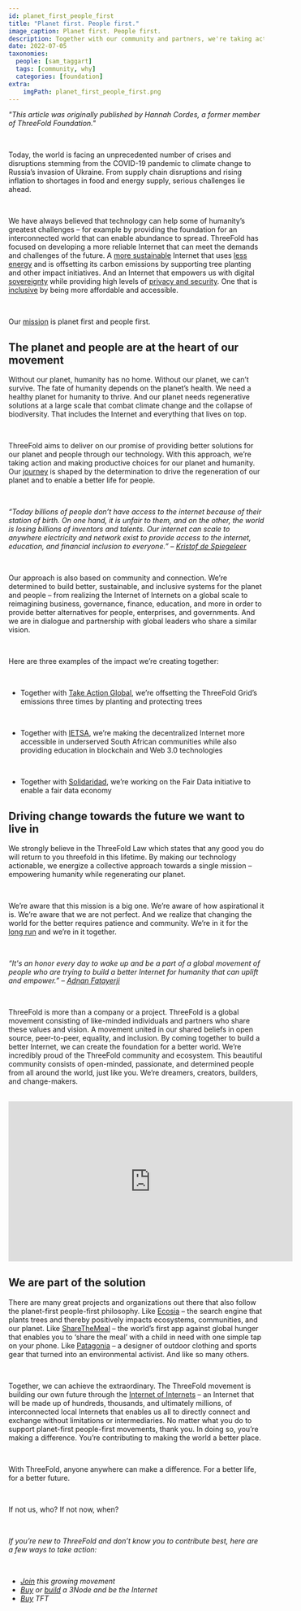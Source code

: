 ```yaml
---
id: planet_first_people_first
title: "Planet first. People first."
image_caption: Planet first. People first.
description: Together with our community and partners, we're taking action and making productive choices for our planet and humanity.
date: 2022-07-05
taxonomies:
  people: [sam_taggart]
  tags: [community, why]
  categories: [foundation]
extra:
    imgPath: planet_first_people_first.png
---
```


*"This article was originally published by Hannah Cordes, a former member of ThreeFold Foundation."*

<br>

Today, the world is facing an unprecedented number of crises and disruptions stemming from the COVID-19 pandemic to climate change to Russia’s invasion of Ukraine. From supply chain disruptions and rising inflation to shortages in food and energy supply, serious challenges lie ahead.

<br/>

We have always believed that technology can help some of humanity’s greatest challenges – for example by providing the foundation for an interconnected world that can enable abundance to spread. ThreeFold has focused on developing a more reliable Internet that can meet the demands and challenges of the future. A [more sustainable](https://threefold.io/blog/planting_the_seeds/) Internet that uses [less energy](https://threefold.io/blog/for_our_planet/) and is offsetting its carbon emissions by supporting tree planting and other impact initiatives. And an Internet that empowers us with digital [sovereignty](https://threefold.io/blog/threefold_data_sovereignty/) while providing high levels of [privacy and security](https://forum.threefold.io/t/critical-security-updates-for-apple-and-google-underline-need-for-secure-it-ecosystem/1271?u=hannahcordes). One that is [inclusive](https://threefold.io/blog/more_inclusive_internet/) by being more affordable and accessible.

<br/>

Our [mission](http://mission.threefold.me/) is planet first and people first. 

## The planet and people are at the heart of our movement

Without our planet, humanity has no home. Without our planet, we can’t survive. The fate of humanity depends on the planet’s health. We need a healthy planet for humanity to thrive. And our planet needs regenerative solutions at a large scale that combat climate change and the collapse of biodiversity. That includes the Internet and everything that lives on top.

<br/>

ThreeFold aims to deliver on our promise of providing better solutions for our planet and people through our technology. With this approach, we’re taking action and making productive choices for our planet and humanity. Our [journey](https://threefold.io/blog/four_phases_of_threefold/) is shaped by the determination to drive the regeneration of our planet and to enable a better life for people.

<br/>

*“Today billions of people don’t have access to the internet because of their station of birth. On one hand, it is unfair to them, and on the other, the world is losing billions of inventors and talents. Our internet can scale to anywhere electricity and network exist to provide access to the internet, education, and financial inclusion to everyone.” – [Kristof de Spiegeleer](https://medium.com/authority-magazine/the-future-is-now-kristoff-de-spiegeleer-of-threefold-on-how-their-technological-innovation-will-7acc0e51c365)*

<br/>

Our approach is also based on community and connection. We’re determined to build better, sustainable, and inclusive systems for the planet and people – from realizing the Internet of Internets on a global scale to reimagining business, governance, finance, education, and more in order to provide better alternatives for people, enterprises, and governments. And we are in dialogue and partnership with global leaders who share a similar vision.

<br/>

Here are three examples of the impact we’re creating together:

<br/>

* Together with [Take Action Global](https://threefold.io/blog/planting_the_seeds/), we’re offsetting the ThreeFold Grid’s emissions three times by planting and protecting trees

<br/>

* Together with [IETSA](https://www.threefold.io/newsroom/threefold-ietsa/), we’re making the decentralized Internet more accessible in underserved South African communities while also providing education in blockchain and Web 3.0 technologies

<br/>

* Together with [Solidaridad](https://forum.threefold.io/t/solidaridad-revival/2158?u=hannahcordes), we’re working on the Fair Data initiative to enable a fair data economy

## Driving change towards the future we want to live in

We strongly believe in the ThreeFold Law which states that any good you do will return to you threefold in this lifetime. By making our technology actionable, we energize a collective approach towards a single mission – empowering humanity while regenerating our planet.

<br/>

We’re aware that this mission is a big one. We’re aware of how aspirational it is. We’re aware that we are not perfect. And we realize that changing the world for the better requires patience and community. We’re in it for the [long run](https://threefold.io/blog/four_phases_of_threefold/) and we’re in it together.

<br/>

*“It's an honor every day to wake up and be a part of a global movement of people who are trying to build a better Internet for humanity that can uplift and empower.” – [Adnan Fatayerji](https://www.threefold.io/newsroom/threefold-cybernews/)*

<br/>

ThreeFold is more than a company or a project. ThreeFold is a global movement consisting of like-minded individuals and partners who share these values and vision. A movement united in our shared beliefs in open source, peer-to-peer, equality, and inclusion. By coming together to build a better Internet, we can create the foundation for a better world. We’re incredibly proud of the ThreeFold community and ecosystem. This beautiful community consists of open-minded, passionate, and determined people from all around the world, just like you. We’re dreamers, creators, builders, and change-makers.

<br/>

<iframe width="560" height="315" src="https://www.youtube.com/embed/vK78zZT85_4" title="YouTube video player" frameborder="0" allow="accelerometer; autoplay; clipboard-write; encrypted-media; gyroscope; picture-in-picture" allowfullscreen></iframe>

## We are part of the solution

There are many great projects and organizations out there that also follow the planet-first people-first philosophy. Like [Ecosia](https://www.ecosia.org/?c=en) – the search engine that plants trees and thereby positively impacts ecosystems, communities, and our planet. Like [ShareTheMeal](https://sharethemeal.org/en/index.html) – the world’s first app against global hunger that enables you to ‘share the meal’ with a child in need with one simple tap on your phone. Like [Patagonia](https://www.patagonia.com/home/?utm_source=actionworks&utm_medium=referral&utm_campaign=global_nav&utm_content=link) – a designer of outdoor clothing and sports gear that turned into an environmental activist. And like so many others.

<br/>

Together, we can achieve the extraordinary. The ThreeFold movement is building our own future through the [Internet of Internets](https://threefold.io/blog/internet_of_internets/) – an Internet that will be made up of hundreds, thousands, and ultimately millions, of interconnected local Internets that enables us all to directly connect and exchange without limitations or intermediaries. No matter what you do to support planet-first people-first movements, thank you. In doing so, you’re making a difference. You’re contributing to making the world a better place.

<br/>

With ThreeFold, anyone anywhere can make a difference. For a better life, for a better future.

<br/>

If not us, who? If not now, when?

<br/>

*If you’re new to ThreeFold and don’t know you to contribute best, here are a few ways to take action:*

<br/>

* *[Join](https://t.me/threefold) this growing movement*
* *[Buy](https://marketplace.3node.global/) or [build](https://library.threefold.me/info/threefold#/tfgrid/farming/threefold__diy_guide) a 3Node and be the Internet*
* *[Buy](https://www.manual.grid.tf/documentation/threefold_token/buy_sell_tft/buy_sell_tft.html) TFT*
